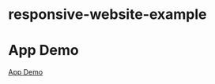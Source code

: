 # responsive-website-example


# App Demo
<a href="https://responsive-website-example.herokuapp.com/">App Demo</a>
